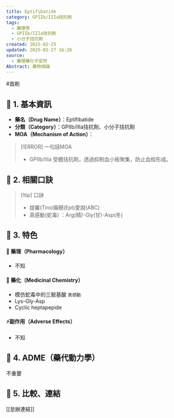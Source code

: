 ```yaml
---
title: Eptifibatide
category: GPIIb/IIIa拮抗劑
tags:
  - 藥理學
  - GPIIb/IIIa拮抗劑
  - 小分子拮抗劑
created: 2025-02-25
updated: 2025-02-27 16:26
source:
  - 藥理藥化平安符
Abstract: 藥物個論
---
```

#首刷
## 🔹 1. 基本資訊
- **藥名（Drug Name）**：Eptifibatide
- **分類（Category）**：GPIIb/IIIa拮抗劑、小分子拮抗劑
- **MOA（Mechanism of Action）**：
> [!ERROR] 一句話MOA
> -  GPIIb/IIIa 受體拮抗劑，透過抑制血小板聚集，防止血栓形成。

## 🔹 2. 相關口訣
> [!tip] 口訣
> - 提羅(Tiro)癲癇(Ept)愛說(ABC)
> - 真感動(蛇毒) ：Arg(精)-Gly(甘)-Asp(冬)

## 🔹 3. 特色
#### 🧪 藥理（Pharmacology）
- 不知


#### 🧬 藥化（Medicinal Chemistry）

- 模仿蛇毒中的三胺基酸 `真感動`
- Lys-Gly-Asp
- Cyclic heptapepide

#### ⚡副作用（Adverse Effects）
- 不知


## 🔹 4. ADME（藥代動力學）
 不重要
## 🔹 5. 比較、連結

[[怠辦連結]]